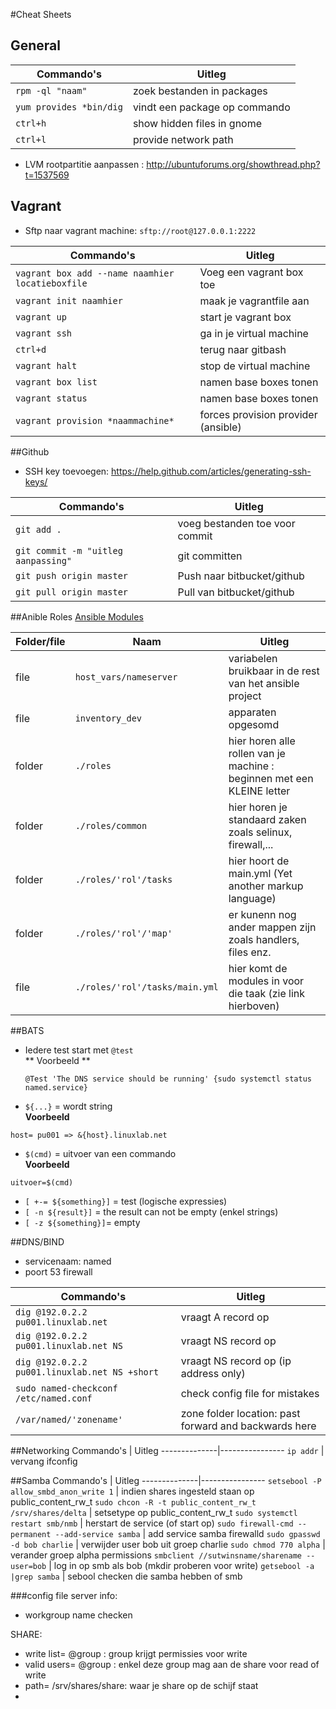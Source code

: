 #Cheat Sheets

## General
Commando's | Uitleg
--------------|----------------
`rpm -ql "naam" `| zoek bestanden in packages
`yum provides *bin/dig`| vindt een package op commando
`ctrl+h`| show hidden files in gnome
`ctrl+l`| provide network path

- LVM rootpartitie aanpassen : http://ubuntuforums.org/showthread.php?t=1537569

## Vagrant
* Sftp naar vagrant machine: `sftp://root@127.0.0.1:2222`

Commando's | Uitleg
--------------|----------------
```vagrant box add --name naamhier locatieboxfile```| Voeg een vagrant box toe
```vagrant init naamhier```| maak je vagrantfile aan
```vagrant up```| start je vagrant box
```vagrant ssh```| ga in je virtual machine
```ctrl+d```| terug naar gitbash
```vagrant halt``` | stop de virtual machine
```vagrant box list``` | namen base boxes tonen
```vagrant status``` | namen base boxes tonen
`vagrant provision *naammachine*`|forces provision provider (ansible)

##Github
- SSH key toevoegen: https://help.github.com/articles/generating-ssh-keys/

Commando's | Uitleg
--------------|----------------
```git add .``` | voeg bestanden toe voor commit
```git commit -m "uitleg aanpassing"``` | git committen
```git push origin master``` | Push naar bitbucket/github
```git pull origin master``` | Pull van bitbucket/github

##Anible Roles
[Ansible Modules](http://docs.ansible.com/modules_by_category.html)

Folder/file| Naam | Uitleg
--------------|----------------|-------------
file |```host_vars/nameserver```| variabelen bruikbaar in de rest van het ansible project
file |```inventory_dev```| apparaten opgesomd
folder|```./roles```| hier horen alle rollen van je machine : beginnen met een KLEINE letter
folder|```./roles/common```| hier horen je standaard zaken zoals selinux, firewall,...
folder|```./roles/'rol'/tasks```| hier hoort de main.yml (Yet another markup language)
folder|```./roles/'rol'/'map'```| er kunenn nog ander mappen zijn zoals handlers, files enz.
file|```./roles/'rol'/tasks/main.yml```| hier komt de modules in voor die taak (zie link hierboven)

##BATS
* Iedere test start met ```@test```    
** Voorbeeld **
	```
    @Test 'The DNS service should be running' {sudo systemctl status 			named.service}
   	```
    
* `${...}` = wordt string     
**Voorbeeld**
```
host= pu001 => &{host}.linuxlab.net
```
* `$(cmd)` = uitvoer van een commando     
 **Voorbeeld**
 ```
 uitvoer=$(cmd)
 ```
* `[ +-= ${something}]` = test   (logische expressies)
* `[ -n ${result}]` = the result can not be empty (enkel strings)
* `[ -z ${something}]`=  empty

##DNS/BIND
* servicenaam: named
* poort 53 firewall 

Commando's | Uitleg
--------------|----------------
```dig @192.0.2.2 pu001.linuxlab.net``` | vraagt A record op
```dig @192.0.2.2 pu001.linuxlab.net NS``` | vraagt NS record op
```dig @192.0.2.2 pu001.linuxlab.net NS +short``` | vraagt NS record op (ip address only)
`sudo named-checkconf /etc/named.conf`| check config file for mistakes
`/var/named/'zonename'`| zone folder location: past forward and backwards here


##Networking
Commando's | Uitleg
--------------|----------------
```ip addr``` | vervang ifconfig

##Samba
Commando's | Uitleg
--------------|----------------
```setsebool -P allow_smbd_anon_write 1``` | indien shares ingesteld staan op public_content_rw_t
```sudo chcon -R -t public_content_rw_t /srv/shares/delta``` | setsetype op public_content_rw_t
```sudo systemctl restart smb/nmb``` | herstart de service (of start op)
```sudo firewall-cmd --permanent --add-service samba``` | add service samba firewalld
```sudo gpasswd -d bob charlie``` | verwijder user bob uit groep charlie
```sudo chmod 770 alpha``` | verander groep alpha permissions
```smbclient //sutwinsname/sharename --user=bob``` | log in op smb als bob (mkdir proberen voor write)
```getsebool -a |grep samba``` | sebool checken die samba hebben of smb



###config file
server info:
* workgroup name checken

SHARE:
* write list= @group : group krijgt permissies voor write
* valid users= @group : enkel deze group mag aan de share voor read of write
* path= /srv/shares/share: waar je share op de schijf staat
* 


